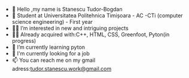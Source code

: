 - 👋 Hello ,my name is Stanescu Tudor-Bogdan
- 🤖 Student at Universitatea Politehnica Timișoara - AC -CTi (computer science engineering) - First year
- 🦸‍♂️ I’m interested in new and intriguing projects
- 👨‍💻 Already acquired with:C++, HTML, CSS, Greenfoot, Pyton(in progress)
- 🌱 I’m currently learning pyton
- 👀 I'm currently looking for a job
- 📫 You can reach me on my gmail adress:tudor.stanescu.work@gmail.com
<!---
tudorstb/tudorstb is a ✨ special ✨ repository because its `README.md` (this file) appears on your GitHub profile.
You can click the Preview link to take a look at your changes.
--->
